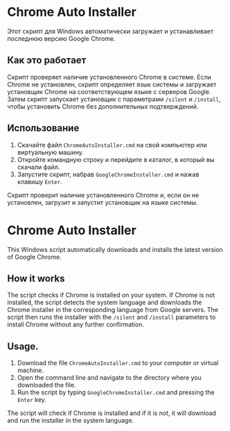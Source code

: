 # Chrome Auto Installer

Этот скрипт для Windows автоматически загружает и устанавливает последнюю версию Google Chrome.

## Как это работает

Скрипт проверяет наличие установленного Chrome в системе.
Если Chrome не установлен, скрипт определяет язык системы и загружает установщик Chrome на соответствующем языке с серверов Google.
Затем скрипт запускает установщик с параметрами `/silent` и `/install`, чтобы установить Chrome без дополнительных подтверждений.

## Использование

1. Скачайте файл `ChromeAutoInstaller.cmd` на свой компьютер или виртуальную машину.
2. Откройте командную строку и перейдите в каталог, в который вы скачали файл.
3. Запустите скрипт, набрав `GoogleChromeInstaller.cmd` и нажав клавишу `Enter`.

Скрипт проверит наличие установленного Chrome и, если он не установлен, загрузит и запустит установщик на языке системы.

# Chrome Auto Installer

This Windows script automatically downloads and installs the latest version of Google Chrome.

## How it works

The script checks if Chrome is installed on your system.
If Chrome is not installed, the script detects the system language and downloads the Chrome installer in the corresponding language from Google servers.
The script then runs the installer with the `/silent` and `/install` parameters to install Chrome without any further confirmation.

## Usage.

1. Download the file `ChromeAutoInstaller.cmd` to your computer or virtual machine.
2. Open the command line and navigate to the directory where you downloaded the file.
3. Run the script by typing `GoogleChromeInstaller.cmd` and pressing the `Enter` key.

The script will check if Chrome is installed and if it is not, it will download and run the installer in the system language.
